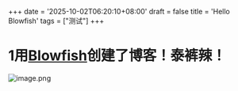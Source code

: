 +++
date = '2025-10-02T06:20:10+08:00'
draft = false
title = 'Hello Blowfish'
tags = ["测试"]
+++
# 1用[Blowfish](https://blowfish.page/zh-cn/)创建了博客！泰裤辣！
![image.png](https://cdn.jsdelivr.net/gh/Sunrongguo2008/picture/obsidian/20251003210335620.png)